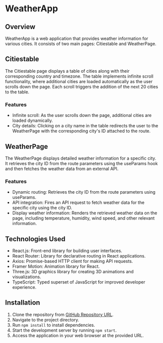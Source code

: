 <!DOCTYPE html>
<html lang="en">
<head>
<meta charset="UTF-8">
<meta name="viewport" content="width=device-width, initial-scale=1.0">

</head>
<body>

<h1>WeatherApp</h1>

<h2>Overview</h2>
<p>WeatherApp is a web application that provides weather information for various cities. It consists of two main pages: Citiestable and WeatherPage.</p>

<h2>Citiestable</h2>
<p>The Citiestable page displays a table of cities along with their corresponding country and timezone. The table implements infinite scroll functionality, where additional cities are loaded automatically as the user scrolls down the page. Each scroll triggers the addition of the next 20 cities to the table.</p>

<h3>Features</h3>
<ul>
  <li>Infinite scroll: As the user scrolls down the page, additional cities are loaded dynamically.</li>
  <li>City details: Clicking on a city name in the table redirects the user to the WeatherPage with the corresponding city's ID attached to the route.</li>
</ul>

<h2>WeatherPage</h2>
<p>The WeatherPage displays detailed weather information for a specific city. It retrieves the city ID from the route parameters using the useParams hook and then fetches the weather data from an external API.</p>

<h3>Features</h3>
<ul>
  <li>Dynamic routing: Retrieves the city ID from the route parameters using useParams.</li>
  <li>API integration: Fires an API request to fetch weather data for the specific city using the city ID.</li>
  <li>Display weather information: Renders the retrieved weather data on the page, including temperature, humidity, wind speed, and other relevant information.</li>
</ul>

<h2>Technologies Used</h2>
<ul>
  <li>React.js: Front-end library for building user interfaces.</li>
  <li>React Router: Library for declarative routing in React applications.</li>
  <li>Axios: Promise-based HTTP client for making API requests.</li>
  <li>Framer Motion: Animation library for React.</li>
  <li>Three.js: 3D graphics library for creating 3D animations and visualizations.</li>
  <li>TypeScript: Typed superset of JavaScript for improved developer experience.</li>
</ul>

<h2>Installation</h2>
<ol>
  <li>Clone the repository from <a href="https://github.com/vishwajitingole/Weather-App">GitHub Repository URL</a>.</li>
  <li>Navigate to the project directory.</li>
  <li>Run <code>npm install</code> to install dependencies.</li>
  <li>Start the development server by running <code>npm start</code>.</li>
  <li>Access the application in your web browser at the provided URL.</li>
</ol>

</body>
</html>
